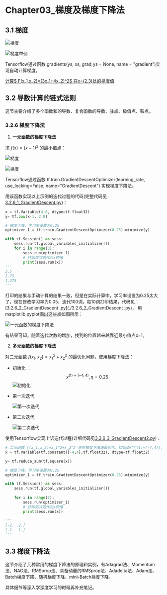 # Chapter03_梯度及梯度下降法

## 3.1 梯度

![梯度](./pictures/01.png)

![梯度举例](./pictures/02.png)



Tensorflow通过函数 gradients(ys, xs, grad_ys = None, name = "gradient")实现自动计算梯度。

[计算$ F(x_1,x_2)=(3x_1+4x_2)^2$ 在x=(2,3)处的梯度值](./3.1_Gradient.py)



## 3.2 导数计算的链式法则

这节主要介绍了多个函数和的导数、复合函数的导数、驻点、极值点、鞍点。



### 3.2.6 梯度下降法

1. **一元函数的梯度下降法**

求 $f(x) = (x-1)^2$ 的最小值点：

![梯度](./pictures/03.png)

![梯度](./pictures/04.png)

Tensorflow通过函数 tf.train.GradientDescentOptimizer(learning_rate, use_locking=False, name="GradientDescent") 实现梯度下降法。

用该函数实现以上示例的迭代过程的代码(完整代码见[3.2.6_1_GradientDescent.py](3.2.6_1_GradientDescent.py))：

```python
x = tf.Variable(4.0, dtype=tf.float32)
y= tf.pow(x-1, 2.0)

# 梯度下降，学习率设置为0.25
optimizer_1 = tf.train.GradientDescentOptimizer(0.25).minimize(y)

with tf.Session() as sess:
    sess.run(tf.global_variables_initializer())
    for i in range(3):
        sess.run(optimizer_1)
        # 打印每次迭代后x的值
        print(sess.run(x))       
'''
2.5
1.75
1.375
'''
```

打印的结果与手动计算的结果一致，但是在实际计算中，学习率设置为0.25太大了，现在修改学习率为0.05，迭代100词，每10词打印结果，代码见：[3.2.6_2_GradientDescent .py](./3.2.6_2_GradientDescent .py)， 用matplotlib.pyplot画出这些点如图所示：

![一元函数的梯度下降法](./pictures/05.png)

有结果可知，随着迭代次数的增加，找到的位置越来越靠近最小值点x=1。




2. **多元函数的梯度下降法**

对二元函数 $f(x_1,x_2)=x_1^2+x_2^2$ 的最优化问题，使用梯度下降法：

- 初始化 ：
  $$
  x^{(1)=(-4,4)}, \eta=0.25
  $$
  ![初始化](./pictures/06.png)

- 第一次迭代

  ![第一次迭代](./pictures/07.png)

- 第二次迭代

  ![第二次迭代](./pictures/08.png)

使用Tensorflow实现上诉迭代过程(详细代码见[3.2.6_3_GradientDescent2.py](3.2.6_3_GradientDescent2.py))：

```python
# 二元函数 f(x_1,x_2)=x_1^2+x_2^2 使用梯度下降法最优化，初始值x^{(1)=(-4,4)}, 学习率设置为0.25
x = tf.Variable(tf.constant([-4,4],tf.float32), dtype=tf.float32)

y= tf.reduce_sum(tf.square(x))

# 梯度下降，学习率设置为0.25
optimizer_1 = tf.train.GradientDescentOptimizer(0.25).minimize(y)

with tf.Session() as sess:
    sess.run(tf.global_variables_initializer())
    
    for i in range(2):
        sess.run(optimizer_1)
        # 打印每次迭代后x的值
        print(sess.run(x))
        
'''
[-2.  2.]
[-1.  1.]
'''
```



## 3.3 梯度下降法

这节介绍了几种常用的梯度下降法的原理和实例，有Adagrad法、Momentum法、NAG法、RMSprop法、具备动量的RMSprop法、Adadelta法、Adam法、Batch梯度下降、随机梯度下降、mini-Batch梯度下降。

具体细节等深入学深度学习的时候再补充笔记。